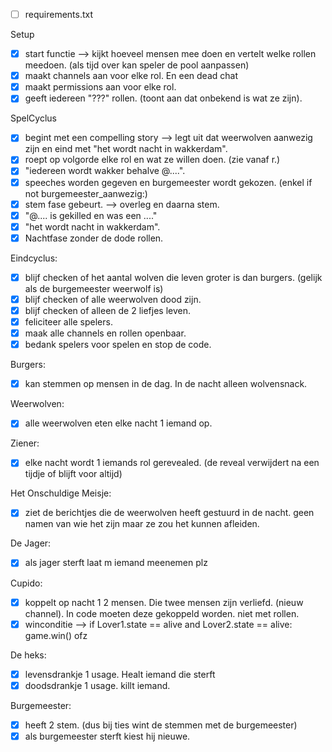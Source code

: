 - [ ] requirements.txt

Setup
- [X] start functie --> kijkt hoeveel mensen mee doen en vertelt welke rollen meedoen. (als tijd over kan speler de pool aanpassen)
- [X] maakt channels aan voor elke rol. En een dead chat
- [X] maakt permissions aan voor elke rol. 
- [X] geeft iedereen "???" rollen. (toont aan dat onbekend is wat ze zijn).

SpelCyclus
- [X] begint met een compelling story --> legt uit dat weerwolven aanwezig zijn en eind met "het wordt nacht in wakkerdam".
- [X] roept op volgorde elke rol en wat ze willen doen. (zie vanaf r.)
- [X] "iedereen wordt wakker behalve @....".
- [X] speeches worden gegeven en burgemeester wordt gekozen. (enkel if not burgemeester_aanwezig:)
- [X] stem fase gebeurt. --> overleg en daarna stem.
- [X] "@.... is gekilled en was een ...."
- [X] "het wordt nacht in wakkerdam".
- [X] Nachtfase zonder de dode rollen.

Eindcyclus:
- [X] blijf checken of het aantal wolven die leven groter is dan burgers. (gelijk als de burgemeester weerwolf is)
- [X] blijf checken of alle weerwolven dood zijn.
- [X] blijf checken of alleen de 2 liefjes leven.
- [X] feliciteer alle spelers.
- [X] maak alle channels en rollen openbaar.
- [X] bedank spelers voor spelen en stop de code.

Burgers:
- [X] kan stemmen op mensen in de dag. In de nacht alleen wolvensnack.

Weerwolven:
- [X] alle weerwolven eten elke nacht 1 iemand op.

Ziener:
- [X] elke nacht wordt 1 iemands rol gerevealed. (de reveal verwijdert na een tijdje of blijft voor altijd)

Het Onschuldige Meisje:
- [X] ziet de berichtjes die de weerwolven heeft gestuurd in de nacht. geen namen van wie het zijn maar ze zou het kunnen afleiden.

De Jager:
- [X] als jager sterft laat m iemand meenemen plz

Cupido:
- [X] koppelt op nacht 1 2 mensen. Die twee mensen zijn verliefd. (nieuw channel). In code moeten deze gekoppeld worden. niet met rollen.
- [X] winconditie --> if Lover1.state == alive and Lover2.state == alive: game.win() ofz

De heks:
- [X] levensdrankje 1 usage. Healt iemand die sterft
- [X] doodsdrankje 1 usage. killt iemand.

Burgemeester:
- [X] heeft 2 stem. (dus bij ties wint de stemmen met de burgemeester)
- [X] als burgemeester sterft kiest hij nieuwe.
